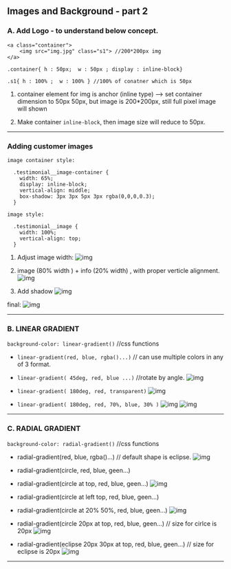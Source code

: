 ## Images and Background - part 2

### A. Add Logo - to understand below concept.

```
<a class="container">
    <img src="img.jpg" class="s1"> //200*200px img
</a>

.container{ h : 50px;  w : 50px ; display : inline-block}

.s1{ h : 100% ;  w : 100% } //100% of conatner which is 50px
```

1. container element for img is anchor (inline type) --> set container dimension to 50px 50px, but image is 200*200px, still full pixel image will shown

2. Make container `inline-block`, then image size will reduce to 50px.

***

### Adding customer images

```
image container style:

  .testimonial__image-container {
    width: 65%;
    display: inline-block;
    vertical-align: middle;
    box-shadow: 3px 3px 5px 3px rgba(0,0,0,0.3);
  }

image style:

  .testimonial__image {
    width: 100%;
    vertical-align: top;
  }
```
1. Adjust image width:
![img](../../99_archive/999_assets/assets_html-css/img2/01.jpg) 

2. image (80% width ) + info (20% width) , with proper verticle alignment.
![img](../../99_archive/999_assets/assets_html-css/img2/02.jpg) 

3. Add shadow
![img](../../99_archive/999_assets/assets_html-css/img2/03.jpg) 

final:
![img](../../99_archive/999_assets/assets_html-css/img2/13.jpg) 

*** 

### B. LINEAR GRADIENT
`background-color: linear-gradient()` //css functions

- `linear-gradient(red, blue, rgba()...)` // can use multiple colors in any of 3 format.

- `linear-gradient( 45deg, red, blue ...)` //rotate by angle.
![img](../../99_archive/999_assets/assets_html-css/img2/11.jpg) 

- `linear-gradient( 180deg, red, transparent)`
![img](../../99_archive/999_assets/assets_html-css/img2/04.jpg) 

- `linear-gradient( 180deg, red, 70%, blue, 30% )`
![img](../../99_archive/999_assets/assets_html-css/img2/05.jpg) 
![img](../../99_archive/999_assets/assets_html-css/img2/06.jpg) 

***

### C. RADIAL GRADIENT

`background-color: radial-gradient()` //css functions

- radial-gradient(red, blue, rgba()...) // default shape is  eclipse.
![img](../../99_archive/999_assets/assets_html-css/img2/12.jpg) 

- radial-gradient(circle, red, blue, geen...)

- radial-gradient(circle at top, red, blue, geen...)
![img](../../99_archive/999_assets/assets_html-css/img2/07.jpg) 

- radial-gradient(circle at left top, red, blue, geen...)

- radial-gradient(circle at 20% 50%, red, blue, geen...)
![img](../../99_archive/999_assets/assets_html-css/img2/08.jpg) 

- radial-gradient(circle 20px at top, red, blue, geen...) // size for cirlce is 20px
![img](../../99_archive/999_assets/assets_html-css/img2/09.jpg) 

- radial-gradient(eclipse 20px 30px at top, red, blue, geen...) // size for eclipse is 20px
![img](../../99_archive/999_assets/assets_html-css/img2/10.jpg) 

***
